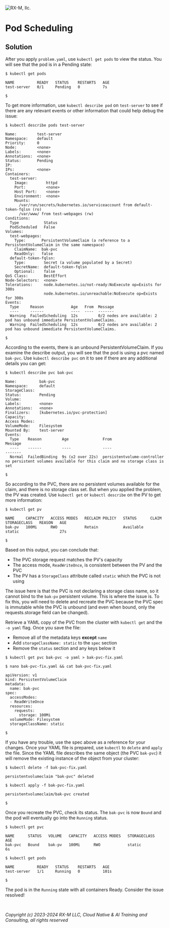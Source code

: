 ![RX-M, llc.](https://rx-m.com/rxm-cnc.svg)

# Pod Scheduling


## Solution

After you apply `problem.yaml`, use `kubectl get pods` to view the status. You will see that the pod is in a Pending
state:

```shell
$ kubectl get pods

NAME          READY   STATUS    RESTARTS   AGE
test-server   0/1     Pending   0          7s

$
```

To get more information, use `kubectl describe pod` on `test-server` to see if there are any relevant events or other
information that could help debug the issue:

```shell
$ kubectl describe pods test-server

Name:         test-server
Namespace:    default
Priority:     0
Node:         <none>
Labels:       <none>
Annotations:  <none>
Status:       Pending
IP:
IPs:          <none>
Containers:
  test-server:
    Image:        httpd
    Port:         <none>
    Host Port:    <none>
    Environment:  <none>
    Mounts:
      /var/run/secrets/kubernetes.io/serviceaccount from default-token-fqlsn (ro)
      /var/www/ from test-webpages (rw)
Conditions:
  Type           Status
  PodScheduled   False
Volumes:
  test-webpages:
    Type:       PersistentVolumeClaim (a reference to a PersistentVolumeClaim in the same namespace)
    ClaimName:  bak-pvc
    ReadOnly:   false
  default-token-fqlsn:
    Type:        Secret (a volume populated by a Secret)
    SecretName:  default-token-fqlsn
    Optional:    false
QoS Class:       BestEffort
Node-Selectors:  <none>
Tolerations:     node.kubernetes.io/not-ready:NoExecute op=Exists for 300s
                 node.kubernetes.io/unreachable:NoExecute op=Exists for 300s
Events:
  Type     Reason            Age   From  Message
  ----     ------            ----  ----  -------
  Warning  FailedScheduling  12s         0/2 nodes are available: 2 pod has unbound immediate PersistentVolumeClaims.
  Warning  FailedScheduling  12s         0/2 nodes are available: 2 pod has unbound immediate PersistentVolumeClaims.

$
```

According to the events, there is an unbound PersistentVolumeClaim. If you examine the describe output, you will see
that the pod is using a pvc named `bak-pvc`. Use `kubectl describe pvc` on it to see if there are any additional details
you can get:

```shell
$ kubectl describe pvc bak-pvc

Name:          bak-pvc
Namespace:     default
StorageClass:
Status:        Pending
Volume:
Labels:        <none>
Annotations:   <none>
Finalizers:    [kubernetes.io/pvc-protection]
Capacity:
Access Modes:
VolumeMode:    Filesystem
Mounted By:    test-server
Events:
  Type    Reason         Age               From                         Message
  ----    ------         ----              ----                         -------
  Normal  FailedBinding  9s (x2 over 22s)  persistentvolume-controller  no persistent volumes available for this claim and no storage class is set

$
```

So according to the PVC, there are no persistent volumes available for the claim, and there is no storage class set. But
when you applied the problem, the PV was created. Use `kubectl get` or `kubectl describe` on the PV to get more
information:

```shell
$ kubectl get pv

NAME     CAPACITY   ACCESS MODES   RECLAIM POLICY   STATUS      CLAIM   STORAGECLASS   REASON   AGE
bak-pv   100Mi      RWO            Retain           Available           static                  27s

$
```

Based on this output, you can conclude that:

- The PVC storage request matches the PV's capacity
- The access mode, `ReadWriteOnce`, is consistent between the PV and the PVC
- The PV has a `StorageClass` attribute called `static` which the PVC is not using

The issue here is that the PVC is not declaring a storage class name, so it cannot bind to the `bak-pv` persistent
volume. This is where the issue is. To fix this, you will need to delete and recreate the PVC because the PVC spec is immutable while the PVC is unbound (and even when bound, only the requests.storage field can be changed).

Retrieve a YAML copy of the PVC from the cluster with `kubectl get` and the `-o yaml` flag. Once you save the file:

- Remove all of the metadata keys **except** `name`
- Add `storageClassName: static` to the `spec` section
- Remove the `status` section and any keys below it

```shell
$ kubectl get pvc bak-pvc -o yaml > bak-pvc-fix.yaml

$ nano bak-pvc-fix.yaml && cat bak-pvc-fix.yaml

apiVersion: v1
kind: PersistentVolumeClaim
metadata:
  name: bak-pvc
spec:
  accessModes:
  - ReadWriteOnce
  resources:
    requests:
      storage: 100Mi
  volumeMode: Filesystem
  storageClassName: static

$
```

If you have any trouble, use the spec above as a reference for your changes. Once your YAML file is prepared, use
`kubectl` to `delete` and `apply` the file. Since the YAML file describes the same object (the PVC `bak-pvc`) it will
remove the existing instance of the object from your cluster:

```shell
$ kubectl delete -f bak-pvc-fix.yaml

persistentvolumeclaim "bak-pvc" deleted

$ kubectl apply -f bak-pvc-fix.yaml

persistentvolumeclaim/bak-pvc created

$
```

Once you recreate the PVC, check its status. The `bak-pvc` is now `Bound` and the pod will eventually go into the
`Running` status.

```shell
$ kubectl get pvc

NAME      STATUS   VOLUME   CAPACITY   ACCESS MODES   STORAGECLASS   AGE
bak-pvc   Bound    bak-pv   100Mi      RWO            static         6s

$ kubectl get pods

NAME          READY   STATUS    RESTARTS   AGE
test-server   1/1     Running   0          101s

$
```

The pod is in the `Running` state with all containers Ready. Consider the issue resolved!


<br>

_Copyright (c) 2023-2024 RX-M LLC, Cloud Native & AI Training and Consulting, all rights reserved_